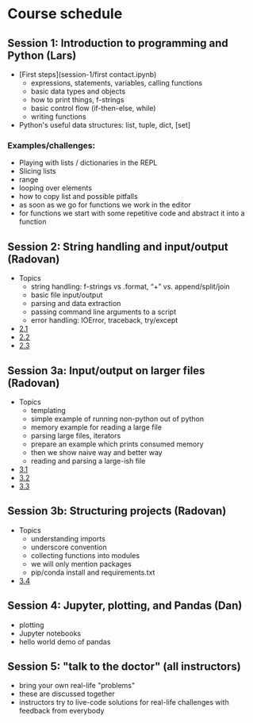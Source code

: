

# Course schedule

## Session 1: Introduction to programming and Python (Lars)

- [First steps](session-1/first contact.ipynb)
  - expressions, statements, variables, calling functions
  - basic data types and objects
  - how to print things, f-strings
  - basic control flow (if-then-else, while)
  - writing functions
- Python's useful data structures: list, tuple, dict, [set]


### Examples/challenges:

- Playing with lists / dictionaries in the REPL
- Slicing lists
- range
- looping over elements
- how to copy list and possible pitfalls
- as soon as we go for functions we work in the editor
- for functions we start with some repetitive code and abstract it into a function


## Session 2: String handling and input/output (Radovan)

- Topics
  - string handling: f-strings vs .format, “+” vs. append/split/join
  - basic file input/output
  - parsing and data extraction
  - passing command line arguments to a script
  - error handling: IOError, traceback, try/except
- [2.1](session-2/part-1.md)
- [2.2](session-2/part-2.md)
- [2.3](session-2/part-3.md)


## Session 3a: Input/output on larger files (Radovan)

- Topics
  - templating
  - simple example of running non-python out of python
  - memory example for reading a large file
  - parsing large files, iterators
  - prepare an example which prints consumed memory
  - then we show naive way and better way
  - reading and parsing a large-ish file
- [3.1](session-3/part-1.md)
- [3.2](session-3/part-2.md)
- [3.3](session-3/part-3.md)


## Session 3b: Structuring projects (Radovan)

- Topics
  - understanding imports
  - underscore convention
  - collecting functions into modules
  - we will only mention packages
  - pip/conda install and requirements.txt
- [3.4](session-3/part-4.md)


## Session 4: Jupyter, plotting, and Pandas (Dan)

- plotting
- Jupyter notebooks
- hello world demo of pandas


## Session 5: "talk to the doctor" (all instructors)

- bring your own real-life "problems"
- these are discussed together
- instructors try to live-code solutions for real-life challenges
  with feedback from everybody
